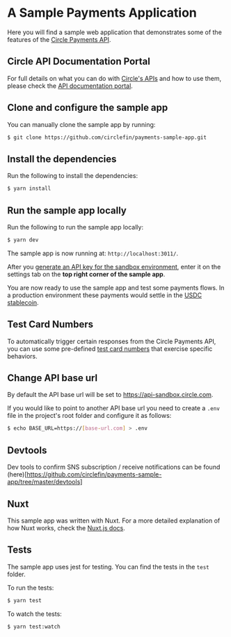 # A Sample Payments Application

Here you will find a sample web application that demonstrates some of the features of the [Circle Payments API](https://www.circle.com/payments-api).

## Circle API Documentation Portal

For full details on what you can do with [Circle's APIs](https://www.circle.com/developers) and how to use them, please check the [API documentation portal](https://developers.circle.com).

## Clone and configure the sample app

You can manually clone the sample app by running:

```bash
$ git clone https://github.com/circlefin/payments-sample-app.git
```

## Install the dependencies

Run the following to install the dependencies:

```bash
$ yarn install
```

## Run the sample app locally

Run the following to run the sample app locally:

```bash
$ yarn dev
```

The sample app is now running at: `http://localhost:3011/`.

After you [generate an API key for the sandbox environment](https://developers.circle.com/docs/getting-started-with-the-circle-apis#section-api-keys), enter it on the settings tab on the **top right corner of the sample app**.

You are now ready to use the sample app and test some payments flows. In a production environment these payments would settle in the [USDC stablecoin](https://www.circle.com/en/usdc).

## Test Card Numbers

To automatically trigger certain responses from the Circle Payments API, you can use some pre-defined [test card numbers](https://developers.circle.com/docs/test-card-numbers) that exercise specific behaviors.

## Change API base url

By default the API base url will be set to https://api-sandbox.circle.com.

If you would like to point to another API base url you need to create a `.env` file in the project's root folder and configure it as follows:

```bash
$ echo BASE_URL=https://[base-url.com] > .env
```

## Devtools

Dev tools to confirm SNS subscription / receive notifications can be found (here)[https://github.com/circlefin/payments-sample-app/tree/master/devtools]

## Nuxt

This sample app was written with Nuxt. For a more detailed explanation of how Nuxt works, check the [Nuxt.js docs](https://nuxtjs.org).

## Tests

The sample app uses jest for testing. You can find the tests in the `test` folder.

To run the tests:

```bash
$ yarn test
```

To watch the tests:

```bash
$ yarn test:watch
```
